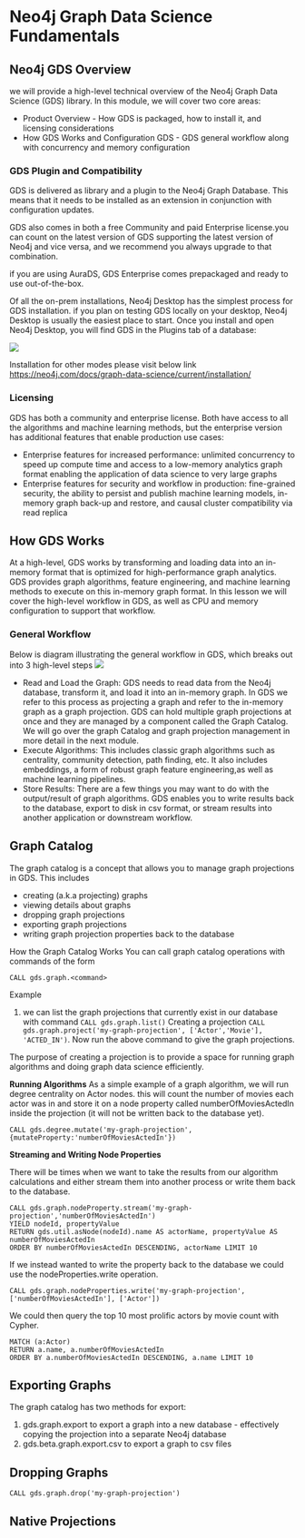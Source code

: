 # Neo4j Graph Data Science Fundamentals

## Neo4j GDS Overview

we will provide a high-level technical overview of the Neo4j Graph Data Science (GDS) library. 
In this module, we will cover two core areas:

  - Product Overview - How GDS is packaged, how to install it, and licensing considerations
  - How GDS Works and Configuration GDS - GDS general workflow along with concurrency and memory configuration

### GDS Plugin and Compatibility
GDS is delivered as library and a plugin to the Neo4j Graph Database. This means that it needs to be installed as an extension in conjunction 
with configuration updates.

GDS also comes in both a free Community and paid Enterprise license.you can count on the latest version of GDS supporting the latest version of 
Neo4j and vice versa, and we recommend you always upgrade to that combination.

if you are using AuraDS, GDS Enterprise comes prepackaged and ready to use out-of-the-box. 

Of all the on-prem installations, Neo4j Desktop has the simplest process for GDS installation. if you plan on testing GDS locally on your desktop, 
Neo4j Desktop is usually the easiest place to start. Once you install and open Neo4j Desktop, you will find GDS in the Plugins tab of a database:

<img src="https://graphacademy.neo4j.com/courses/gds-product-introduction/1-neo4j-gds-overview/1-product-overview/images/gds-desktop-install-v2.png"/>

Installation for other modes please visit below link
https://neo4j.com/docs/graph-data-science/current/installation/

### Licensing
GDS has both a community and enterprise license. Both have access to all the algorithms and machine learning methods, but the enterprise version has additional 
features that enable production use cases:
  - Enterprise features for increased performance: unlimited concurrency to speed up compute time and access to a low-memory analytics graph format enabling the
    application of data science to very large graphs
  - Enterprise features for security and workflow in production: fine-grained security, the ability to persist and publish machine learning models, in-memory
    graph back-up and restore, and causal cluster compatibility via read replica

## How GDS Works

At a high-level, GDS works by transforming and loading data into an in-memory format that is optimized for high-performance graph analytics.
GDS provides graph algorithms, feature engineering, and machine learning methods to execute on this in-memory graph format. 
In this lesson we will cover the high-level workflow in GDS, as well as CPU and memory configuration to support that workflow.

### General Workflow
Below is diagram illustrating the general workflow in GDS, which breaks out into 3 high-level steps
<img src="https://graphacademy.neo4j.com/courses/gds-product-introduction/1-neo4j-gds-overview/2-how-it-works/images/gds-workflow.png"/>

  - Read and Load the Graph: GDS needs to read data from the Neo4j database, transform it, and load it into an in-memory graph. In GDS we refer to this process as
    projecting a graph and refer to the in-memory graph as a graph projection. GDS can hold multiple graph projections at once and they are managed by a component
    called the Graph Catalog. We will go over the graph Catalog and graph projection management in more detail in the next module.
  - Execute Algorithms: This includes classic graph algorithms such as centrality, community detection, path finding, etc. It also includes embeddings, a form of
    robust graph feature engineering,as well as machine learning pipelines.
  - Store Results: There are a few things you may want to do with the output/result of graph algorithms. GDS enables you to write results back to the database,
    export to disk in csv format, or stream results into another application or downstream workflow.


## Graph Catalog

The graph catalog is a concept that allows you to manage graph projections in GDS. This includes

  - creating (a.k.a projecting) graphs
  - viewing details about graphs
  - dropping graph projections
  - exporting graph projections
  - writing graph projection properties back to the database

How the Graph Catalog Works
You can call graph catalog operations with commands of the form
```
CALL gds.graph.<command>
```

Example 
1. we can list the graph projections that currently exist in our database with command ```CALL gds.graph.list()```
   Creating a projection ```CALL gds.graph.project('my-graph-projection', ['Actor','Movie'], 'ACTED_IN')```. Now run the above command to give the graph projections.

The purpose of creating a projection is to provide a space for running graph algorithms and doing graph data science efficiently.

**Running Algorithms**
As a simple example of a graph algorithm, we will run degree centrality on Actor nodes. this will count the number of movies each actor was in and store it on a node property called numberOfMoviesActedIn inside the projection (it will not be written back to the database yet).
```
CALL gds.degree.mutate('my-graph-projection', {mutateProperty:'numberOfMoviesActedIn'})
```

**Streaming and Writing Node Properties**

There will be times when we want to take the results from our algorithm calculations and either stream them into another process or write them back to the database.
```
CALL gds.graph.nodeProperty.stream('my-graph-projection','numberOfMoviesActedIn')
YIELD nodeId, propertyValue
RETURN gds.util.asNode(nodeId).name AS actorName, propertyValue AS numberOfMoviesActedIn
ORDER BY numberOfMoviesActedIn DESCENDING, actorName LIMIT 10
```
If we instead wanted to write the property back to the database we could use the nodeProperties.write operation.
```
CALL gds.graph.nodeProperties.write('my-graph-projection',['numberOfMoviesActedIn'], ['Actor'])
```
We could then query the top 10 most prolific actors by movie count with Cypher.
```
MATCH (a:Actor)
RETURN a.name, a.numberOfMoviesActedIn
ORDER BY a.numberOfMoviesActedIn DESCENDING, a.name LIMIT 10
```
## Exporting Graphs

The graph catalog has two methods for export:
  1. gds.graph.export to export a graph into a new database - effectively copying the projection into a separate Neo4j database
  2. gds.beta.graph.export.csv to export a graph to csv files

## Dropping Graphs

```
CALL gds.graph.drop('my-graph-projection')
```

## Native Projections

